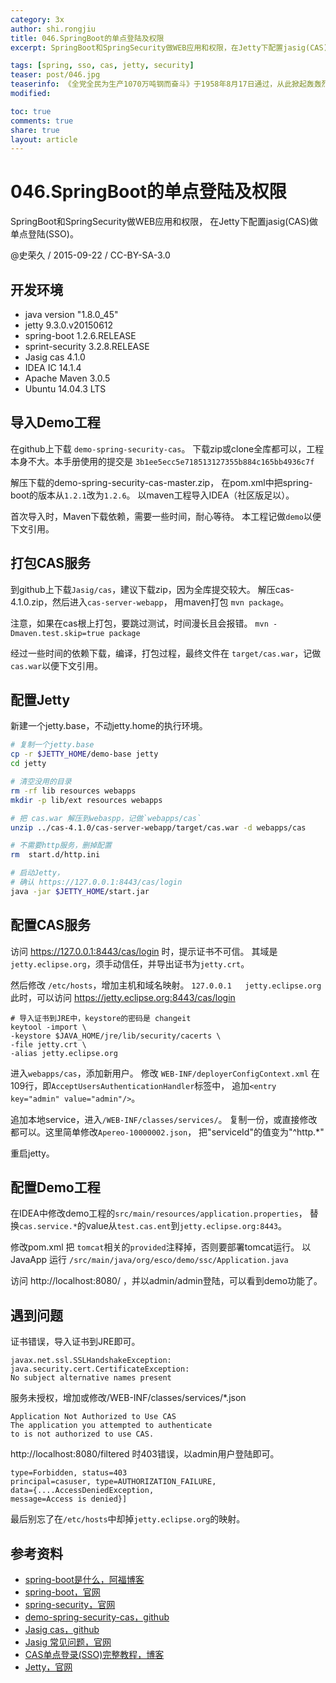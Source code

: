 ```yaml
---
category: 3x
author: shi.rongjiu
title: 046.SpringBoot的单点登陆及权限
excerpt: SpringBoot和SpringSecurity做WEB应用和权限，在Jetty下配置jasig(CAS)做单点登陆(SSO)。

tags: [spring, sso, cas, jetty, security]
teaser: post/046.jpg
teaserinfo: 《全党全民为生产1070万吨钢而奋斗》于1958年8月17日通过，从此掀起轰轰烈烈的全民大炼钢铁运动。
modified:

toc: true
comments: true
share: true
layout: article
---
```


# 046.SpringBoot的单点登陆及权限

SpringBoot和SpringSecurity做WEB应用和权限，
在Jetty下配置jasig(CAS)做单点登陆(SSO)。

@史荣久 / 2015-09-22 / CC-BY-SA-3.0  

## 开发环境

 * java version "1.8.0_45"
 * jetty 9.3.0.v20150612
 * spring-boot 1.2.6.RELEASE
 * sprint-security 3.2.8.RELEASE
 * Jasig cas 4.1.0
 * IDEA IC 14.1.4
 * Apache Maven 3.0.5
 * Ubuntu 14.04.3 LTS

## 导入Demo工程

在github上下载 `demo-spring-security-cas`。
下载zip或clone全库都可以，工程本身不大。本手册使用的提交是
`3b1ee5ecc5e718513127355b884c165bb4936c7f`

解压下载的demo-spring-security-cas-master.zip，
在pom.xml中把spring-boot的版本从`1.2.1`改为`1.2.6`。
以maven工程导入IDEA（社区版足以）。

首次导入时，Maven下载依赖，需要一些时间，耐心等待。
本工程记做`demo`以便下文引用。

## 打包CAS服务

到github上下载`Jasig/cas`，建议下载zip，因为全库提交较大。
解压cas-4.1.0.zip，然后进入`cas-server-webapp`，
用maven打包 `mvn package`。

注意，如果在cas根上打包，要跳过测试，时间漫长且会报错。
`mvn -Dmaven.test.skip=true package`

经过一些时间的依赖下载，编译，打包过程，最终文件在
`target/cas.war`，记做`cas.war`以便下文引用。

## 配置Jetty

新建一个jetty.base，不动jetty.home的执行环境。

``` bash
# 复制一个jetty.base
cp -r $JETTY_HOME/demo-base jetty
cd jetty

# 清空没用的目录
rm -rf lib resources webapps 
mkdir -p lib/ext resources webapps 

# 把 cas.war 解压到webaspp，记做`webapps/cas`
unzip ../cas-4.1.0/cas-server-webapp/target/cas.war -d webapps/cas

# 不需要http服务，删掉配置
rm  start.d/http.ini 

# 启动Jetty，
# 确认 https://127.0.0.1:8443/cas/login
java -jar $JETTY_HOME/start.jar

```

## 配置CAS服务

访问 https://127.0.0.1:8443/cas/login 时，提示证书不可信。
其域是`jetty.eclipse.org`，须手动信任，并导出证书为`jetty.crt`。

然后修改 `/etc/hosts`，增加主机和域名映射。
`127.0.0.1   jetty.eclipse.org`
此时，可以访问 https://jetty.eclipse.org:8443/cas/login

```
# 导入证书到JRE中，keystore的密码是 changeit
keytool -import \
-keystore $JAVA_HOME/jre/lib/security/cacerts \
-file jetty.crt \
-alias jetty.eclipse.org
```

进入`webapps/cas`，添加新用户。
修改 `WEB-INF/deployerConfigContext.xml`
在109行，即`AcceptUsersAuthenticationHandler`标签中，
追加`<entry key="admin" value="admin"/>`。

追加本地service，进入`/WEB-INF/classes/services/`。
复制一份，或直接修改都可以。这里简单修改`Apereo-10000002.json`，
把"serviceId"的值变为"^http.*"

重启jetty。

## 配置Demo工程

在IDEA中修改demo工程的`src/main/resources/application.properties`，
替换`cas.service.*`的value从`test.cas.ent`到`jetty.eclipse.org:8443`。

修改pom.xml 把 `tomcat`相关的`provided`注释掉，否则要部署tomcat运行。
以JavaApp 运行 `/src/main/java/org/esco/demo/ssc/Application.java`

访问 http://localhost:8080/ ，并以admin/admin登陆，可以看到demo功能了。


## 遇到问题

证书错误，导入证书到JRE即可。

    javax.net.ssl.SSLHandshakeException: 
    java.security.cert.CertificateException: 
    No subject alternative names present

服务未授权，增加或修改/WEB-INF/classes/services/*.json

    Application Not Authorized to Use CAS
    The application you attempted to authenticate 
    to is not authorized to use CAS.

http://localhost:8080/filtered 时403错误，以admin用户登陆即可。

    type=Forbidden, status=403
    principal=casuser, type=AUTHORIZATION_FAILURE, 
    data={....AccessDeniedException, 
    message=Access is denied}]

最后别忘了在`/etc/hosts`中却掉`jetty.eclipse.org`的映射。

## 参考资料

 * [spring-boot是什么，阿福博客](http://afoo.me/posts/2015-07-09-how-spring-boot-works.html)
 * [spring-boot，官网](http://projects.spring.io/spring-boot/)
 * [spring-security，官网](http://projects.spring.io/spring-security/)
 * [demo-spring-security-cas，github](https://github.com/jgribonvald/demo-spring-security-cas)
 * [Jasig cas，github](https://github.com/Jasig/cas)
 * [Jasig 常见问题，官网](http://jasig.github.io/cas/development/installation/Troubleshooting-Guide.html)
 * [CAS单点登录(SSO)完整教程，博客](http://www.kafeitu.me/sso/2010/11/05/sso-cas-full-course.html)
 * [Jetty，官网](http://www.eclipse.org/jetty/documentation/9.3.0.v20150612/)
